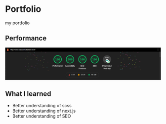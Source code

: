 # Portfolio

my portfolio

## Performance

![performance](./public/performance.png)

## What I learned

- Better understanding of scss
- Better understanding of next.js
- Better understanding of SEO
